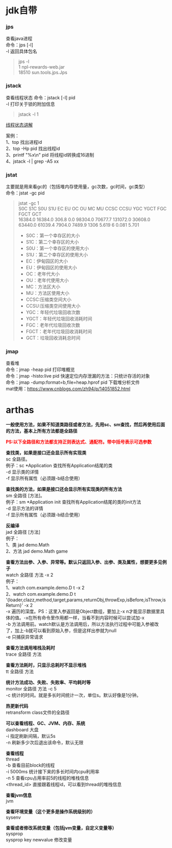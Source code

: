 # jdk自带

### jps

查看java进程  
命令：jps [-l]  
-l 返回具体包名
> jps -l  
1 npl-rewards-web.jar  
18510 sun.tools.jps.Jps

### jstack

查看线程状态 命令：jstack [-l] pid  
-l 打印关于锁的附加信息
> jstack -l 1

[线程状态讲解](../java/线程.md)

案例：  
1、top 找出进程id  
2、top -Hp pid 找出线程id  
3、printf "%x\n" pid 将线程id转换成16进制  
4、jstack -l | grep -A5 xx

### jstat

主要就是用来看gc的（包括堆内存使用量，gc次数，gc时间，gc类型）  
命令：jstat -gc pid
> jstat -gc 1  
> S0C    S1C    S0U    S1U      EC       EU        OC         OU       MC     MU    CCSC   CCSU   YGC     YGCT    FGC    FGCT     GCT   
> 16384.0 16384.0 306.8   0.0   98304.0  70677.7   131072.0   30608.0   63440.0 61039.4 7904.0 7489.9   1306    5.619   6      0.081    5.701
> - S0C：第一个幸存区的大小
> - S1C：第二个幸存区的大小
> - S0U：第一个幸存区的使用大小
> - S1U：第二个幸存区的使用大小
> - EC：伊甸园区的大小
> - EU：伊甸园区的使用大小
> - OC：老年代大小
> - OU：老年代使用大小
> - MC：方法区大小
> - MU：方法区使用大小
> - CCSC:压缩类空间大小
> - CCSU:压缩类空间使用大小
> - YGC：年轻代垃圾回收次数
> - YGCT：年轻代垃圾回收消耗时间
> - FGC：老年代垃圾回收次数
> - FGCT：老年代垃圾回收消耗时间
> - GCT：垃圾回收消耗总时间

### jmap

查看堆  
命令：jmap -heap pid 打印堆概览  
命令：jmap -histo:live pid 快速定位内存泄漏的方法：只统计存活的对象  
命令：jmap -dump:format=b,file=heap.hprof pid 下载堆分析文件    
mat使用：https://www.cnblogs.com/zh94/p/14051852.html

# arthas

**一般使用方法，如果不知道类路径或者方法，先用sc、sm查找，然后再使用后面的方法，基本上所有方法都是全路径**

<font color=red>**PS:以下全路径和方法都支持正则表达式、通配符。带中括号表示可选参数**</font>

**查找类，如果是接口还会显示所有实现类**  
sc 全路径。  
例子：sc *Application 查找所有Application结尾的类  
-d 显示类的详情  
-f 显示所有属性（必须跟-b结合使用）

**查找类的方法，如果是接口还会显示所有实现类的所有方法**  
sm 全路径 [方法]。  
例子：sm *Application init 查找所有Application结尾的类的init方法  
-d 显示方法的详情  
-f 显示所有属性（必须跟-b结合使用）

**反编译**  
jad 全路径 [方法]  
例子：  
1、类 jad demo.Math  
2、方法 jad demo.Math game

**查看方法出参、入参、异常等。默认只返回入参、出参、类及属性，想要更多见例子**  
watch 全路径 方法 -x 2  
例子：  
1、watch com.example.demo.D t -x 2  
2、watch com.example.demo.D t '{loader,clazz,method,target,params,returnObj,throwExp,isBefore,isThrow,isReturn}' -x 2  
-x 遍历的深度。PS：这里入参返回是Object数组，要加上-x n才能显示数据里具体的值。-x在所有命令里作用都一样，当看不到内容时候可以尝试加-x  
-b 方法调用前。watch默认是方法调用后，所以方法执行过程中可能入参被改了，加上-b就可以看到原始入参，但是这样出参就为null  
-e 只捕获异常请求

**查看方法调用堆栈及耗时**  
trace 全路径 方法

**查看方法耗时，只显示总耗时不显示堆栈**  
tt 全路径 方法

**统计方法成功、失败、失败率、平均耗时等**  
monitor 全路径 方法 -c 5  
-c 统计的时间。就是多长时间统计一次，单位s。默认好像是1分钟。

**热更新代码**  
retransform class文件的全路径

**可以查看线程、GC、JVM、内存、系统**  
dashboard 大盘  
-i 指定刷新间隔，默认5s  
-n 刷新多少次后退出该命令，默认无限

**查看线程**  
thread  
-b 查看目前block的线程  
-i 5000ms 统计接下来的多长时间内cpu利用率  
-n 5 查看cpu占用率前5的线程的堆栈信息  
<thread_id> 直接跟着线程id，可以看到thread的堆栈信息

**查看jvm信息**  
jvm

**查看环境变量（这个更多是操作系统级别的）**  
sysenv

**查看或者修改系统变量（包括jvm变量，自定义变量等）**  
sysprop  
sysprop key newvalue 修改变量  